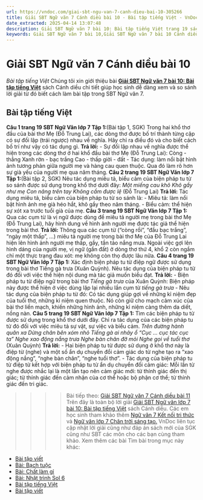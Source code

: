 ```yaml
---
url: https://vndoc.com/giai-sbt-ngu-van-7-canh-dieu-bai-10-305266
title: Giải SBT Ngữ văn 7 Cánh diều bài 10 - Bài tập tiếng Việt - VnDoc.com
date_extracted: 2025-04-14 13:07:48
description: Giải SBT Ngữ văn 7 bài 10: Bài tập tiếng Việt trang 19 sách Cánh diều có đáp án chi tiết cho các bạn cùng tham khảo.
keywords: Giải SBT Ngữ văn 7 bài 10,Giải SBT Ngữ văn 7 bài 10 Cánh diều,Giải sách bài tập Ngữ văn CD lớp 7,Ngữ văn lớp 7 Cánh diều,giải bài tập ngữ văn lớp 7,bài Bài tập tiếng Việt,ôn tập ngữ văn 7,trắc nghiệm ngữ văn 7 CD
---
```


# Giải SBT Ngữ văn 7 Cánh diều bài 10
 _Bài tập tiếng Việt_
Chúng tôi xin giới thiệu bài [**Giải SBT Ngữ văn 7 bài 10: Bài tập tiếng Việt**](<https://vndoc.com/giai-sbt-ngu-van-7-canh-dieu-bai-10-305266>) sách Cánh diều chi tiết giúp học sinh dễ dàng xem và so sánh lời giải từ đó biết cách làm bài tập trong SBT Ngữ văn 7.
## Bài tập tiếng Việt
**Câu 1 trang 19 SBT Ngữ Văn lớp 7 Tập 1:**\(Bài tập 1, SGK\) Trong hai khổ thơ đầu của bài thơ Mẹ \(Đỗ Trung Lai\), các dòng thơ được bố trí thành từng cặp có sự đối lập \(trái ngược\) nhau về nghĩa. Hãy chỉ ra điều đó và cho biết cách bố trí như vậy có tác dụng gì.
**Trả lời:**
\- Sự đối lập nhau về nghĩa được thể hiện trong các dòng thơ ở hai khổ đầu bài thơ Mẹ \(Đỗ Trung Lai\):
Còng - thẳng
Xanh rờn - bạc trắng
Cao - thấp
giời - đất
\- Tác dụng: làm nổi bật hình ảnh tương phản giữa người mẹ và hàng cau quen thuộc. Qua đó làm rõ hơn sự già yếu của người mẹ qua năm tháng.
**Câu 2 trang 19 SBT Ngữ Văn lớp 7 Tập 1:**\(Bài tập 2, SGK\) Nêu tác dụng miêu tả, biểu cảm của biện pháp tu từ so sánh được sử dụng trong khổ thơ dưới đây:
_Một miếng cau khô_
 _Khô gầy như mẹ_
 _Con nâng trên tay_
 _Không cầm được lệ_
\(Đỗ Trung Lai\)
**Trả lời:**
Tác dụng miêu tả, biểu cảm của biện pháp tu từ so sánh là:
\- Miêu tả: làm nổi bật hình ảnh mẹ già héo hắt, khô gầy theo năm tháng.
\- Biểu cảm: thể hiện sự xót xa trước tuổi già của mẹ.
**Câu 3 trang 19 SBT Ngữ Văn lớp 7 Tập 1:** Qua các cụm từ là vị ngữ được dùng để miêu tả người mẹ trong bài thơ Mẹ \(Đỗ Trung Lai\), hãy hình dung về hình ảnh người mẹ được tác giả thể hiện trong bài thơ.
**Trả lời:**
Thông qua các cụm từ \(“còng rồi”, “đầu bạc trắng”, “ngày một thấp”, …\) miêu tả người mẹ trong bài thơ Mẹ của Đỗ Trung Lai hiện lên hình ảnh người mẹ thấp, gầy, tần tảo nắng mưa. Ngoài việc gợi lên hình dáng của người mẹ, vị ngữ \(gần đất\) ở dòng thơ thứ 4, khổ 2 còn ngầm chỉ một thực trạng đau xót: mẹ không còn thọ được lâu nữa.
**Câu 4 trang 19 SBT Ngữ Văn lớp 7 Tập 1:** Xác định biện pháp tu từ điệp ngữ được sử dụng trong bài thơ Tiếng gà trưa \(Xuân Quỳnh\). Nêu tác dụng của biện pháp tu từ đó đối với việc thể hiện nội dung mà tác giả muốn biểu đạt.
**Trả lời:**
\- Biện pháp tu từ điệp ngữ trong bài thơ _Tiếng gà trưa_ của Xuân Quỳnh: Biện pháp này được thể hiện ở việc dùng lặp lại nhiều lần cụm từ _tiếng gà trưa_
\- Nêu tác dụng của biện pháp tu từ đó: Có tác dụng giúp gợi về những kỉ niệm đẹp của tuổi thơ, những kỉ niệm quen thuộc. Nó còn giữ cho mạch cảm xúc của bài thơ liền mạch, khiến những hình ảnh, những kỉ niệm càng thêm da diết, nồng nàn.
**Câu 5 trang 19 SBT Ngữ Văn lớp 7 Tập 1:** Tìm các biện pháp tu từ được sử dụng trong khổ thơ dưới đây. Chỉ ra tác dụng của các biện pháp tu từ đó đối với việc miêu tả sự vật, sự việc và biểu cảm.
_Trên đường hành quân xa_
 _Dừng chân bên xóm nhỏ_
 _Tiếng gà ai nhảy ổ_
 _“Cục … cục tác cục ta”_
 _Nghe xao động nắng trưa_
 _Nghe bàn chân đỡ mỏi_
 _Nghe gọi về tuổi thơ_
\(Xuân Quỳnh\)
**Trả lời:**
\- Hai biện pháp tu từ được sử dụng ở khổ thơ này là điệp từ \(nghe\) và một số ẩn dụ chuyển đổi cảm giác do từ nghe tạo ra “xao động nắng”, “nghe bàn chân”, “nghe tuổi thơ”.
\- Tác dụng của biện pháp tu từ điệp từ kết hợp với biện pháp tu từ ẩn dụ chuyển đổi cảm giác: Mỗi lần từ nghe được nhắc lại là một lần tạo nên cảm giác mới: từ thính giác đến thị giác; từ thính giác đến cảm nhận của cơ thể hoặc bộ phận cơ thể; từ thính giác đến tri giác.
>>>> Bài tiếp theo: [Giải SBT Ngữ văn 7 Cánh diều bài 11](<https://vndoc.com/giai-sbt-ngu-van-7-canh-dieu-bai-11-305268>)
Trên đây là toàn bộ lời giải [Giải SBT Ngữ văn lớp 7 bài 10: Bài tập tiếng Việt](<https://vndoc.com/giai-sbt-ngu-van-7-canh-dieu-bai-10-305266>) sách Cánh diều. Các em học sinh tham khảo thêm [Ngữ văn 7 Kết nối tri thức ](<https://vndoc.com/ngu-van-7-kntt-tap2>)và [Ngữ văn lớp 7 Chân trời sáng tạo.](<https://vndoc.com/ngu-van-7-ctst-tap2>) VnDoc liên tục cập nhật lời giải cũng như đáp án sách mới của SGK cũng như SBT các môn cho các bạn cùng tham khảo.
Xem thêm các bài Tìm bài trong mục này khác:
  * [Bài tập viết](</giai-sbt-ngu-van-7-canh-dieu-bai-11-305268>)
  * [Bài: Bạch tuộc](</giai-sbt-ngu-van-7-canh-dieu-bai-12-305273>)
  * [Bài: Chất làm gỉ](</giai-sbt-ngu-van-7-canh-dieu-bai-13-305277>)
  * [Bài: Nhật trình Sol 6](</giai-sbt-ngu-van-7-canh-dieu-bai-14-305292>)
  * [Bài tập tiếng Việt](</giai-sbt-ngu-van-7-canh-dieu-bai-15-305294>)
  * [Bài tập viết](</giai-sbt-ngu-van-7-canh-dieu-bai-16-305299>)

